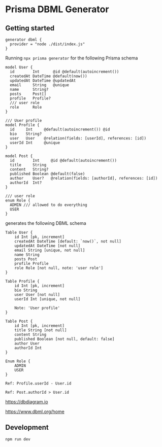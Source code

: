 # Prisma DBML Generator

## Getting started

```prisma
generator dbml {
  provider = "node ./dist/index.js"
}
```

Running `npx prisma generator` for the following Prisma schema

```prisma
model User {
  id        Int      @id @default(autoincrement())
  createdAt DateTime @default(now())
  updatedAt DateTime @updatedAt
  email     String   @unique
  name      String?
  posts     Post[]
  profile   Profile?
  /// user role
  role      Role
}

/// User profile
model Profile {
  id     Int     @default(autoincrement()) @id
  bio    String?
  user   User    @relation(fields: [userId], references: [id])
  userId Int     @unique
}

model Post {
  id        Int     @id @default(autoincrement())
  title     String
  content   String?
  published Boolean @default(false)
  author    User?   @relation(fields: [authorId], references: [id])
  authorId  Int?
}

/// user role
enum Role {
  ADMIN /// allowed to do everything
  USER
}
```

generates the following DBML schema

```dbml
Table User {
	id Int [pk, increment]
	createdAt DateTime [default: `now()`, not null]
	updatedAt DateTime [not null]
	email String [unique, not null]
	name String
	posts Post
	profile Profile
	role Role [not null, note: 'user role']
}

Table Profile {
	id Int [pk, increment]
	bio String
	user User [not null]
	userId Int [unique, not null]

	Note: 'User profile'
}

Table Post {
	id Int [pk, increment]
	title String [not null]
	content String
	published Boolean [not null, default: false]
	author User
	authorId Int
}

Enum Role {
	ADMIN
	USER
}

Ref: Profile.userId - User.id

Ref: Post.authorId > User.id
```

https://dbdiagram.io

https://www.dbml.org/home

## Development

```bash
npm run dev
```
